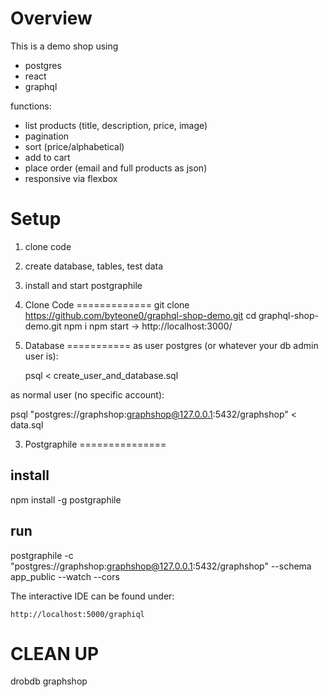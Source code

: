 Overview
========
This is a demo shop using
- postgres
- react
- graphql

functions:
- list products (title, description, price, image)
- pagination
- sort (price/alphabetical)
- add to cart
- place order (email and full products as json)
- responsive via flexbox


Setup
=====
1. clone code
2. create database, tables, test data
3. install and start postgraphile

1. Clone Code
=============
git clone https://github.com/byteone0/graphql-shop-demo.git
cd graphql-shop-demo.git
npm i
npm start
-> http://localhost:3000/  

2. Database
===========
as user postgres (or whatever your db admin user is):
 
   psql < create_user_and_database.sql

as normal user (no specific account):

   psql "postgres://graphshop:graphshop@127.0.0.1:5432/graphshop" < data.sql

3. Postgraphile
===============

install
-------
npm install -g postgraphile

run
---
postgraphile -c "postgres://graphshop:graphshop@127.0.0.1:5432/graphshop" --schema app_public --watch --cors

The interactive IDE can be found under:

	http://localhost:5000/graphiql


CLEAN UP
========
drobdb graphshop

